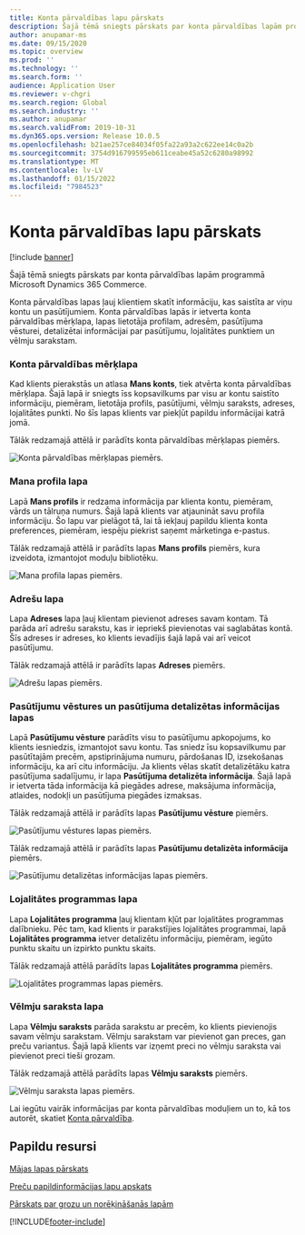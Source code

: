 ```yaml
---
title: Konta pārvaldības lapu pārskats
description: Šajā tēmā sniegts pārskats par konta pārvaldības lapām programmā Microsoft Dynamics 365 Commerce.
author: anupamar-ms
ms.date: 09/15/2020
ms.topic: overview
ms.prod: ''
ms.technology: ''
ms.search.form: ''
audience: Application User
ms.reviewer: v-chgri
ms.search.region: Global
ms.search.industry: ''
ms.author: anupamar
ms.search.validFrom: 2019-10-31
ms.dyn365.ops.version: Release 10.0.5
ms.openlocfilehash: b21ae257ce84034f05fa22a93a2c622ee14c0a2b
ms.sourcegitcommit: 3754d916799595eb611ceabe45a52c6280a98992
ms.translationtype: MT
ms.contentlocale: lv-LV
ms.lasthandoff: 01/15/2022
ms.locfileid: "7984523"
---
```

# <a name="account-management-pages-overview"></a>Konta pārvaldības lapu pārskats

[!include [banner](includes/banner.md)]

Šajā tēmā sniegts pārskats par konta pārvaldības lapām programmā Microsoft Dynamics 365 Commerce.

Konta pārvaldības lapas ļauj klientiem skatīt informāciju, kas saistīta ar viņu kontu un pasūtījumiem. Konta pārvaldības lapās ir ietverta konta pārvaldības mērķlapa, lapas lietotāja profilam, adresēm, pasūtījuma vēsturei, detalizētai informācijai par pasūtījumu, lojalitātes punktiem un vēlmju sarakstam.

### <a name="account-management-landing-page"></a>Konta pārvaldības mērķlapa

Kad klients pierakstās un atlasa **Mans konts**, tiek atvērta konta pārvaldības mērķlapa. Šajā lapā ir sniegts īss kopsavilkums par visu ar kontu saistīto informāciju, piemēram, lietotāja profils, pasūtījumi, vēlmju saraksts, adreses, lojalitātes punkti. No šīs lapas klients var piekļūt papildu informācijai katrā jomā.

Tālāk redzamajā attēlā ir parādīts konta pārvaldības mērķlapas piemērs.

![Konta pārvaldības mērķlapas piemērs.](./media/Account-Management.PNG)

### <a name="my-profile-page"></a>Mana profila lapa

Lapā **Mans profils** ir redzama informācija par klienta kontu, piemēram, vārds un tālruņa numurs. Šajā lapā klients var atjaunināt savu profila informāciju. Šo lapu var pielāgot tā, lai tā iekļauj papildu klienta konta preferences, piemēram, iespēju piekrist saņemt mārketinga e-pastus.

Tālāk redzamajā attēlā ir parādīts lapas **Mans profils** piemērs, kura izveidota, izmantojot moduļu bibliotēku.

![Mana profila lapas piemērs.](./media/Account-Management-MyProfile.PNG)

### <a name="addresses-page"></a>Adrešu lapa

Lapa **Adreses** lapa ļauj klientam pievienot adreses savam kontam. Tā parāda arī adrešu sarakstu, kas ir iepriekš pievienotas vai saglabātas kontā. Šīs adreses ir adreses, ko klients ievadījis šajā lapā vai arī veicot pasūtījumu.

Tālāk redzamajā attēlā ir parādīts lapas **Adreses** piemērs.

![Adrešu lapas piemērs.](./media/Account-Management-Address.png)

### <a name="order-history-and-order-details-pages"></a>Pasūtījumu vēstures un pasūtījuma detalizētas informācijas lapas

Lapā **Pasūtījumu vēsture** parādīts visu to pasūtījumu apkopojums, ko klients iesniedzis, izmantojot savu kontu. Tas sniedz īsu kopsavilkumu par pasūtītajām precēm, apstiprinājuma numuru, pārdošanas ID, izsekošanas informāciju, ka arī citu informāciju. Ja klients vēlas skatīt detalizētāku katra pasūtījuma sadalījumu, ir lapa **Pasūtījuma detalizēta informācija**. Šajā lapā ir ietverta tāda informācija kā piegādes adrese, maksājuma informācija, atlaides, nodokļi un pasūtījuma piegādes izmaksas.

Tālāk redzamajā attēlā ir parādīts lapas **Pasūtījumu vēsture** piemērs.

![Pasūtījumu vēstures lapas piemērs.](./media/Account-Management-OrderHistory.PNG)

Tālāk redzamajā attēlā ir parādīts lapas **Pasūtījumu detalizēta informācija** piemērs.

![Pasūtījumu detalizētas informācijas lapas piemērs.](./media/Account-Management-OrderDetails.PNG)

### <a name="loyalty-program-page"></a>Lojalitātes programmas lapa

Lapa **Lojalitātes programma** ļauj klientam kļūt par lojalitātes programmas dalībnieku. Pēc tam, kad klients ir parakstījies lojalitātes programmai, lapā **Lojalitātes programma** ietver detalizētu informāciju, piemēram, iegūto punktu skaitu un izpirkto punktu skaits.

Tālāk redzamajā attēlā parādīts lapas **Lojalitātes programma** piemērs.

![Lojalitātes programmas lapas piemērs.](./media/Account-Management-Loyalty.PNG)

### <a name="wishlist-page"></a>Vēlmju saraksta lapa

Lapa **Vēlmju saraksts** parāda sarakstu ar precēm, ko klients pievienojis savam vēlmju sarakstam. Vēlmju sarakstam var pievienot gan preces, gan preču variantus. Šajā lapā klients var izņemt preci no vēlmju saraksta vai pievienot preci tieši grozam.

Tālāk redzamajā attēlā parādīts lapas **Vēlmju saraksts** piemērs.

![Vēlmju saraksta lapas piemērs.](./media/Account-Management-Wishlist.PNG)

Lai iegūtu vairāk informācijas par konta pārvaldības moduļiem un to, kā tos autorēt, skatiet [Konta pārvaldība](account-management.md).

## <a name="additional-resources"></a>Papildu resursi

[Mājas lapas pārskats](quick-tour-home-page.md)

[Preču papildinformācijas lapu apskats](quick-tour-pdp.md)

[Pārskats par grozu un norēķināšanās lapām](quick-tour-cart-checkout.md)



[!INCLUDE[footer-include](../includes/footer-banner.md)]
